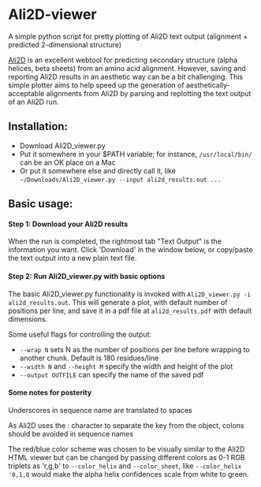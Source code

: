 # Ali2D-viewer
A simple python script for pretty plotting of Ali2D text output (alignment + predicted 2-dimensional structure)

[Ali2D](https://toolkit.tuebingen.mpg.de/tools/ali2d) is an excellent webtool for predicting secondary structure (alpha helices, beta sheets) from an amino acid alignment. However, saving and reporting Ali2D results in an aesthetic way can be a bit challenging. This simple plotter aims to help speed up the generation of aesthetically-acceptable alignments from Ali2D by parsing and replotting the text output of an Ali2D run.

## Installation:
* Download Ali2D_viewer.py
* Put it somewhere in your $PATH variable; for instance, `/usr/local/bin/` can be an OK place on a Mac
* Or put it somewhere else and directly call it, like `~/Downloads/Ali2D_viewer.py --input ali2d_results.out ...`

## Basic usage:
#### Step 1: Download your Ali2D results
When the run is completed, the rightmost tab "Text Output" is the information you want. Click 'Download' in the window below, or copy/paste the text output into a new plain text file.

#### Step 2: Run Ali2D_viewer.py with basic options
The basic Ali2D_viewer.py functionality is invoked with `Ali2D_viewer.py -i ali2d_results.out`. This will generate a plot, with default number of positions per line, and save it in a pdf file at `ali2d_results.pdf` with default dimensions.

Some useful flags for controlling the output:
* `--wrap N` sets N as the number of positions per line before wrapping to another chunk. Default is 180 residues/line
* `--width N` and `--height M` specify the width and height of the plot
* `--output OUTFILE` can specify the name of the saved pdf

#### Some notes for posterity
Underscores in sequence name are translated to spaces

As Ali2D uses the : character to separate the key from the object, colons should be avoided in sequence names

The red/blue color scheme was chosen to be visually similar to the Ali2D HTML viewer but can be changed by passing different colors as 0-1 RGB triplets as 'r,g,b' to `--color_helix` and `--color_sheet`, like `--color_helix '0,1,0` would make the alpha helix confidences scale from white to green.
